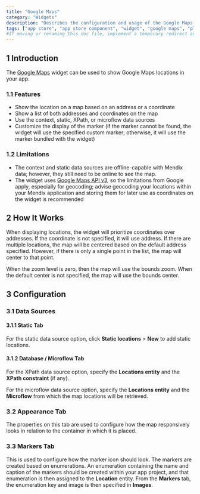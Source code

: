 ```yaml
---
title: "Google Maps"
category: "Widgets"
description: "Describes the configuration and usage of the Google Maps widget, which is available in the Mendix App Store."
tags: ["app store", "app store component", "widget", "google maps", "platform support"]
#If moving or renaming this doc file, implement a temporary redirect and let the respective team know they should update the URL in the product. See Mapping to Products for more details.
---
```


## 1 Introduction

The [Google Maps](https://appstore.home.mendix.com/link/app/48911/) widget can be used to show Google Maps locations in your app.

### 1.1 Features

* Show the location on a map based on an address or a coordinate
* Show a list of both addresses and coordinates on the map
* Use the context, static, XPath, or microflow data sources
* Customize the display of the marker (if the marker cannot be found, the widget will use the specified custom marker; otherwise, it will use the marker bundled with the widget)

### 1.2 Limitations

* The context and static data sources are offline-capable with Mendix data; however, they still need to be online to see the map.
* The widget uses [Google Maps API v3](https://developers.google.com/maps/documentation/javascript/reference/), so the limitations from Google apply, especially for geocoding; advise geocoding your locations within your Mendix application and storing them for later use as coordinates on the widget is recommended

## 2 How It Works

When displaying locations, the widget will prioritize coordinates over addresses. If the coordinate is not specified, it will use address. If there are multiple locations, the map will be centered based on the default address specified. However, if there is only a single point in the list, the map will center to that point.

When the zoom level is zero, then the map will use the bounds zoom. When the default center is not specified, the map will use the bounds center.

## 3 Configuration

### 3.1 Data Sources

#### 3.1.1 Static Tab

For the static data source option, click **Static locations** > **New** to add static locations.

#### 3.1.2 Database / Microflow Tab

For the XPath data source option, specify the **Locations entity** and the **XPath constraint** (if any).

For the microflow data source option, specify the **Locations entity** and the **Microflow** from which the map locations will be retrieved.

### 3.2 Appearance Tab

The properties on this tab are used to configure how the map responsively looks in relation to the container in which it is placed.

### 3.3 Markers Tab

This is used to configure how the marker icon should look. The markers are created based on enumerations. An enumeration containing the name and caption of the markers should be created within your app project, and that enumeration is then assigned to the **Location** entity. From the **Markers** tab, the enumeration key and image is then specified in **Images**.
